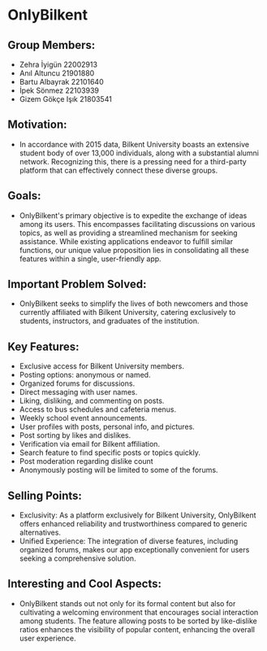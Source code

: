 # **OnlyBilkent** 

## Group Members:

- Zehra İyigün 22002913
- Anıl Altuncu 21901880 
- Bartu Albayrak 22101640
- İpek Sönmez 22103939
- Gizem Gökçe Işık 21803541


**Motivation:** 
---
- In accordance with 2015 data, Bilkent University boasts an extensive student body of over 13,000 individuals, along with a substantial alumni network. Recognizing this, there is a pressing need for a third-party platform that can effectively connect these diverse groups.

**Goals:** 
---
- OnlyBilkent's primary objective is to expedite the exchange of ideas among its users. This encompasses facilitating discussions on various topics, as well as providing a streamlined mechanism for seeking assistance. While existing applications endeavor to fulfill similar functions, our unique value proposition lies in consolidating all these features within a single, user-friendly app.

**Important Problem Solved:** 
---
- OnlyBilkent seeks to simplify the lives of both newcomers and those currently affiliated with Bilkent University, catering exclusively to students, instructors, and graduates of the institution.

**Key Features:**
---
- Exclusive access for Bilkent University members.
- Posting options: anonymous or named.
- Organized forums for discussions.
- Direct messaging with user names.
- Liking, disliking, and commenting on posts.
- Access to bus schedules and cafeteria menus.
- Weekly school event announcements.
- User profiles with posts, personal info, and pictures.
- Post sorting by likes and dislikes.
- Verification via email for Bilkent affiliation.
- Search feature to find specific posts or topics quickly.
- Post moderation regarding dislike count
- Anonymously posting will be limited to some of the forums.

**Selling Points:**
---
- Exclusivity: As a platform exclusively for Bilkent University, OnlyBilkent offers enhanced reliability and trustworthiness compared to generic alternatives.
- Unified Experience: The integration of diverse features, including organized forums, makes our app exceptionally convenient for users seeking a comprehensive solution.

**Interesting and Cool Aspects:** 
---
- OnlyBilkent stands out not only for its formal content but also for cultivating a welcoming environment that encourages social interaction among students. The feature allowing posts to be sorted by like-dislike ratios enhances the visibility of popular content, enhancing the overall user experience.


